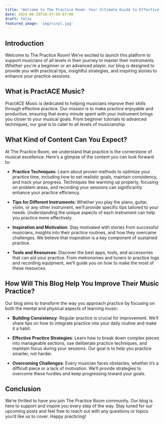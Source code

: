 ```yaml
---
title: 'Welcome to The Practice Room: Your Ultimate Guide to Effective Music Practice'
date: 2024-06-20T10:47:54-07:00
draft: false
featured_image: 'img/vinyl.jpg' 
---
```


## Introduction
Welcome to The Practice Room! We're excited to launch this platform to support musicians of all levels in their journey to master their instruments. Whether you're a beginner or an advanced player, our blog is designed to provide you with practical tips, insightful strategies, and inspiring stories to enhance your practice sessions.

## What is PractACE Music?
PractACE Music is dedicated to helping musicians improve their skills through effective practice. Our mission is to make practice enjoyable and productive, ensuring that every minute spent with your instrument brings you closer to your musical goals. From beginner tutorials to advanced techniques, our goal is to cater to all levels of musicianship.

## What Kind of Content Can You Expect?
At The Practice Room, we understand that practice is the cornerstone of musical excellence. Here's a glimpse of the content you can look forward to:

- **Practice Techniques**: Learn about proven methods to optimize your practice time, including how to set realistic goals, maintain consistency, and track your progress. Techniques like warming up properly, focusing on problem areas, and recording your sessions can significantly enhance your practice efficiency.
  
- **Tips for Different Instruments**: Whether you play the piano, guitar, violin, or any other instrument, we’ll provide specific tips tailored to your needs. Understanding the unique aspects of each instrument can help you practice more effectively.

- **Inspiration and Motivation**: Stay motivated with stories from successful musicians, insights into their practice routines, and how they overcame challenges. We believe that inspiration is a key component of sustained practice.

- **Tools and Resources**: Discover the best apps, tools, and accessories that can aid your practice. From metronomes and tuners to practice logs and recording equipment, we’ll guide you on how to make the most of these resources.

## How Will This Blog Help You Improve Their Music Practice?
Our blog aims to transform the way you approach practice by focusing on both the mental and physical aspects of learning music:

- **Building Consistency**: Regular practice is crucial for improvement. We’ll share tips on how to integrate practice into your daily routine and make it a habit.

- **Effective Practice Strategies**: Learn how to break down complex pieces into manageable sections, use deliberate practice techniques, and maintain focus during your sessions. Our goal is to help you practice smarter, not harder.

- **Overcoming Challenges**: Every musician faces obstacles, whether it’s a difficult piece or a lack of motivation. We’ll provide strategies to overcome these hurdles and keep progressing toward your goals.

## Conclusion
We’re thrilled to have you join The Practice Room community. Our blog is here to support and inspire you every step of the way. Stay tuned for our upcoming posts and feel free to reach out with any questions or topics you’d like us to cover. Happy practicing!
